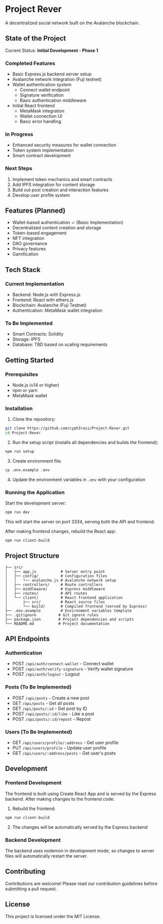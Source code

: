 # Project Rever

A decentralized social network built on the Avalanche blockchain.

## State of the Project

Current Status: **Initial Development - Phase 1**

### Completed Features
- Basic Express.js backend server setup
- Avalanche network integration (Fuji testnet)
- Wallet authentication system
  - Connect wallet endpoint
  - Signature verification
  - Basic authentication middleware
- Initial React frontend
  - MetaMask integration
  - Wallet connection UI
  - Basic error handling

### In Progress
- Enhanced security measures for wallet connection
- Token system implementation
- Smart contract development

### Next Steps
1. Implement token mechanics and smart contracts
2. Add IPFS integration for content storage
3. Build out post creation and interaction features
4. Develop user profile system

## Features (Planned)

- Wallet-based authentication ✓ (Basic Implementation)
- Decentralized content creation and storage
- Token-based engagement
- NFT integration
- DAO governance
- Privacy features
- Gamification

## Tech Stack

### Current Implementation
- Backend: Node.js with Express.js
- Frontend: React with ethers.js
- Blockchain: Avalanche (Fuji Testnet)
- Authentication: MetaMask wallet integration

### To Be Implemented
- Smart Contracts: Solidity
- Storage: IPFS
- Database: TBD based on scaling requirements

## Getting Started

### Prerequisites

- Node.js (v14 or higher)
- npm or yarn
- MetaMask wallet

### Installation

1. Clone the repository:
```bash
git clone https://github.com/cyph3rasi/Project-Rever.git
cd Project-Rever
```

2. Run the setup script (installs all dependencies and builds the frontend):
```bash
npm run setup
```

3. Create environment file:
```bash
cp .env.example .env
```

4. Update the environment variables in `.env` with your configuration

### Running the Application

Start the development server:
```bash
npm run dev
```

This will start the server on port 3334, serving both the API and frontend.

After making frontend changes, rebuild the React app:
```bash
npm run client-build
```

## Project Structure

```
├── src/
│   ├── app.js           # Server entry point
│   ├── config/          # Configuration files
│   │   └── avalanche.js # Avalanche network setup
│   ├── controllers/     # Route controllers
│   ├── middleware/      # Express middleware
│   ├── routes/          # API routes
│   └── client/          # React frontend application
│       ├── src/         # React source files
│       └── build/       # Compiled frontend (served by Express)
├── .env.example         # Environment variables template
├── .gitignore          # Git ignore rules
├── package.json        # Project dependencies and scripts
└── README.md           # Project documentation
```

## API Endpoints

### Authentication
- POST `/api/auth/connect-wallet` - Connect wallet
- POST `/api/auth/verify-signature` - Verify wallet signature
- POST `/api/auth/logout` - Logout

### Posts (To Be Implemented)
- POST `/api/posts` - Create a new post
- GET `/api/posts` - Get all posts
- GET `/api/posts/:id` - Get post by ID
- POST `/api/posts/:id/like` - Like a post
- POST `/api/posts/:id/repost` - Repost

### Users (To Be Implemented)
- GET `/api/users/profile/:address` - Get user profile
- PUT `/api/users/profile` - Update user profile
- GET `/api/users/:address/posts` - Get user's posts

## Development

### Frontend Development
The frontend is built using Create React App and is served by the Express backend. After making changes to the frontend code:

1. Rebuild the frontend:
```bash
npm run client-build
```

2. The changes will be automatically served by the Express backend

### Backend Development
The backend uses nodemon in development mode, so changes to server files will automatically restart the server.

## Contributing

Contributions are welcome! Please read our contribution guidelines before submitting a pull request.

## License

This project is licensed under the MIT License.
